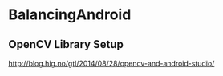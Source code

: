 # BalancingAndroid

## OpenCV Library Setup

http://blog.hig.no/gtl/2014/08/28/opencv-and-android-studio/


